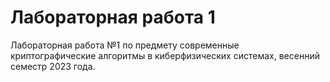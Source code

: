 # Лабораторная работа 1
Лабораторная работа №1 по предмету современные криптографические алгоритмы в киберфизических системах, весенний семестр 2023 года.
